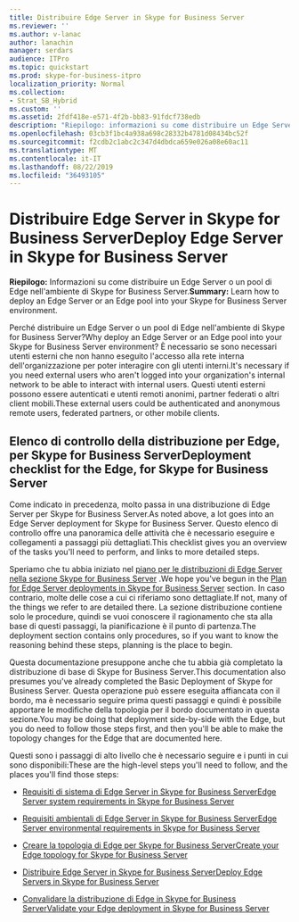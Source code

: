 ```yaml
---
title: Distribuire Edge Server in Skype for Business Server
ms.reviewer: ''
ms.author: v-lanac
author: lanachin
manager: serdars
audience: ITPro
ms.topic: quickstart
ms.prod: skype-for-business-itpro
localization_priority: Normal
ms.collection:
- Strat_SB_Hybrid
ms.custom: ''
ms.assetid: 2fdf418e-e571-4f2b-bb83-91fdcf738edb
description: "Riepilogo: informazioni su come distribuire un Edge Server o un pool di Edge nell'ambiente di Skype for Business Server."
ms.openlocfilehash: 03cb3f1bc4a938a698c28332b4781d08434bc52f
ms.sourcegitcommit: f2cdb2c1abc2c347d4dbdca659e026a08e60ac11
ms.translationtype: MT
ms.contentlocale: it-IT
ms.lasthandoff: 08/22/2019
ms.locfileid: "36493105"
---
```

# <a name="deploy-edge-server-in-skype-for-business-server"></a><span data-ttu-id="fb6a1-103">Distribuire Edge Server in Skype for Business Server</span><span class="sxs-lookup"><span data-stu-id="fb6a1-103">Deploy Edge Server in Skype for Business Server</span></span>
 
<span data-ttu-id="fb6a1-104">**Riepilogo:** Informazioni su come distribuire un Edge Server o un pool di Edge nell'ambiente di Skype for Business Server.</span><span class="sxs-lookup"><span data-stu-id="fb6a1-104">**Summary:** Learn how to deploy an Edge Server or an Edge pool into your Skype for Business Server environment.</span></span>
  
<span data-ttu-id="fb6a1-105">Perché distribuire un Edge Server o un pool di Edge nell'ambiente di Skype for Business Server?</span><span class="sxs-lookup"><span data-stu-id="fb6a1-105">Why deploy an Edge Server or an Edge pool into your Skype for Business Server environment?</span></span> <span data-ttu-id="fb6a1-106">È necessario se sono necessari utenti esterni che non hanno eseguito l'accesso alla rete interna dell'organizzazione per poter interagire con gli utenti interni.</span><span class="sxs-lookup"><span data-stu-id="fb6a1-106">It's necessary if you need external users who aren't logged into your organization's internal network to be able to interact with internal users.</span></span> <span data-ttu-id="fb6a1-107">Questi utenti esterni possono essere autenticati e utenti remoti anonimi, partner federati o altri client mobili.</span><span class="sxs-lookup"><span data-stu-id="fb6a1-107">These external users could be authenticated and anonymous remote users, federated partners, or other mobile clients.</span></span>
  
## <a name="deployment-checklist-for-the-edge-for-skype-for-business-server"></a><span data-ttu-id="fb6a1-108">Elenco di controllo della distribuzione per Edge, per Skype for Business Server</span><span class="sxs-lookup"><span data-stu-id="fb6a1-108">Deployment checklist for the Edge, for Skype for Business Server</span></span>

<span data-ttu-id="fb6a1-109">Come indicato in precedenza, molto passa in una distribuzione di Edge Server per Skype for Business Server.</span><span class="sxs-lookup"><span data-stu-id="fb6a1-109">As noted above, a lot goes into an Edge Server deployment for Skype for Business Server.</span></span> <span data-ttu-id="fb6a1-110">Questo elenco di controllo offre una panoramica delle attività che è necessario eseguire e collegamenti a passaggi più dettagliati.</span><span class="sxs-lookup"><span data-stu-id="fb6a1-110">This checklist gives you an overview of the tasks you'll need to perform, and links to more detailed steps.</span></span>
  
<span data-ttu-id="fb6a1-111">Speriamo che tu abbia iniziato nel [piano per le distribuzioni di Edge Server nella sezione Skype for Business Server](../../plan-your-deployment/edge-server-deployments/edge-server-deployments.md) .</span><span class="sxs-lookup"><span data-stu-id="fb6a1-111">We hope you've begun in the [Plan for Edge Server deployments in Skype for Business Server](../../plan-your-deployment/edge-server-deployments/edge-server-deployments.md) section.</span></span> <span data-ttu-id="fb6a1-112">In caso contrario, molte delle cose a cui ci riferiamo sono dettagliate.</span><span class="sxs-lookup"><span data-stu-id="fb6a1-112">If not, many of the things we refer to are detailed there.</span></span> <span data-ttu-id="fb6a1-113">La sezione distribuzione contiene solo le procedure, quindi se vuoi conoscere il ragionamento che sta alla base di questi passaggi, la pianificazione è il punto di partenza.</span><span class="sxs-lookup"><span data-stu-id="fb6a1-113">The deployment section contains only procedures, so if you want to know the reasoning behind these steps, planning is the place to begin.</span></span>
  
<span data-ttu-id="fb6a1-114">Questa documentazione presuppone anche che tu abbia già completato la distribuzione di base di Skype for Business Server.</span><span class="sxs-lookup"><span data-stu-id="fb6a1-114">This documentation also presumes you've already completed the Basic Deployment of Skype for Business Server.</span></span> <span data-ttu-id="fb6a1-115">Questa operazione può essere eseguita affiancata con il bordo, ma è necessario seguire prima questi passaggi e quindi è possibile apportare le modifiche della topologia per il bordo documentato in questa sezione.</span><span class="sxs-lookup"><span data-stu-id="fb6a1-115">You may be doing that deployment side-by-side with the Edge, but you do need to follow those steps first, and then you'll be able to make the topology changes for the Edge that are documented here.</span></span>
  
<span data-ttu-id="fb6a1-116">Questi sono i passaggi di alto livello che è necessario seguire e i punti in cui sono disponibili:</span><span class="sxs-lookup"><span data-stu-id="fb6a1-116">These are the high-level steps you'll need to follow, and the places you'll find those steps:</span></span>
  
- [<span data-ttu-id="fb6a1-117">Requisiti di sistema di Edge Server in Skype for Business Server</span><span class="sxs-lookup"><span data-stu-id="fb6a1-117">Edge Server system requirements in Skype for Business Server</span></span>](../../plan-your-deployment/edge-server-deployments/system-requirements.md)
    
- [<span data-ttu-id="fb6a1-118">Requisiti ambientali di Edge Server in Skype for Business Server</span><span class="sxs-lookup"><span data-stu-id="fb6a1-118">Edge Server environmental requirements in Skype for Business Server</span></span>](../../plan-your-deployment/edge-server-deployments/edge-environmental-requirements.md)
    
- [<span data-ttu-id="fb6a1-119">Creare la topologia di Edge per Skype for Business Server</span><span class="sxs-lookup"><span data-stu-id="fb6a1-119">Create your Edge topology for Skype for Business Server</span></span>](create-your-edge-topology.md)
    
- [<span data-ttu-id="fb6a1-120">Distribuire Edge Server in Skype for Business Server</span><span class="sxs-lookup"><span data-stu-id="fb6a1-120">Deploy Edge Servers in Skype for Business Server</span></span>](deploy-edge-servers.md)
    
- [<span data-ttu-id="fb6a1-121">Convalidare la distribuzione di Edge in Skype for Business Server</span><span class="sxs-lookup"><span data-stu-id="fb6a1-121">Validate your Edge deployment in Skype for Business Server</span></span>](validate-edge-deployment.md)
    

